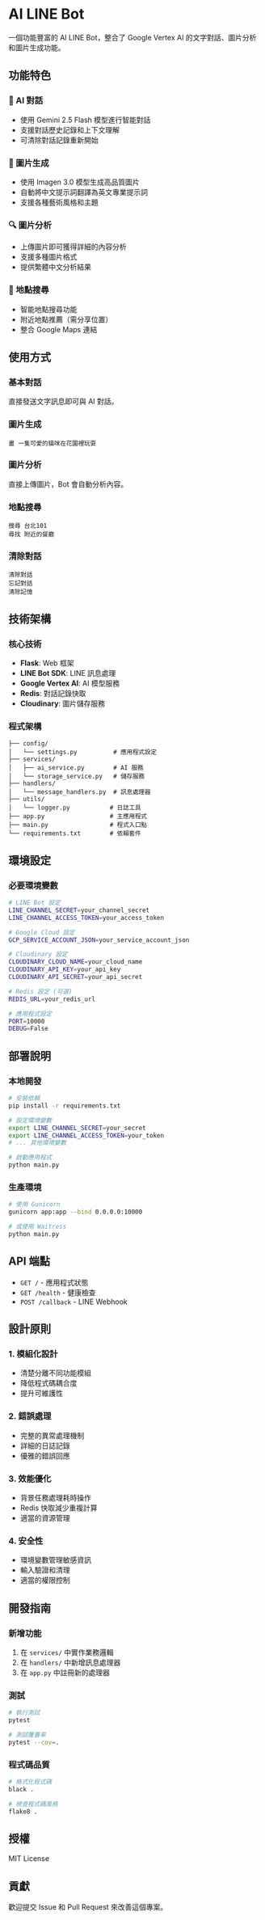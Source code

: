 # AI LINE Bot

一個功能豐富的 AI LINE Bot，整合了 Google Vertex AI 的文字對話、圖片分析和圖片生成功能。

## 功能特色

### 🤖 AI 對話
- 使用 Gemini 2.5 Flash 模型進行智能對話
- 支援對話歷史記錄和上下文理解
- 可清除對話記錄重新開始

### 🎨 圖片生成
- 使用 Imagen 3.0 模型生成高品質圖片
- 自動將中文提示詞翻譯為英文專業提示詞
- 支援各種藝術風格和主題

### 🔍 圖片分析
- 上傳圖片即可獲得詳細的內容分析
- 支援多種圖片格式
- 提供繁體中文分析結果

### 📍 地點搜尋
- 智能地點搜尋功能
- 附近地點推薦（需分享位置）
- 整合 Google Maps 連結

## 使用方式

### 基本對話
直接發送文字訊息即可與 AI 對話。

### 圖片生成
```
畫 一隻可愛的貓咪在花園裡玩耍
```

### 圖片分析
直接上傳圖片，Bot 會自動分析內容。

### 地點搜尋
```
搜尋 台北101
尋找 附近的餐廳
```

### 清除對話
```
清除對話
忘記對話
清除記憶
```

## 技術架構

### 核心技術
- **Flask**: Web 框架
- **LINE Bot SDK**: LINE 訊息處理
- **Google Vertex AI**: AI 模型服務
- **Redis**: 對話記錄快取
- **Cloudinary**: 圖片儲存服務

### 程式架構
```
├── config/
│   └── settings.py          # 應用程式設定
├── services/
│   ├── ai_service.py        # AI 服務
│   └── storage_service.py   # 儲存服務
├── handlers/
│   └── message_handlers.py  # 訊息處理器
├── utils/
│   └── logger.py           # 日誌工具
├── app.py                  # 主應用程式
├── main.py                 # 程式入口點
└── requirements.txt        # 依賴套件
```

## 環境設定

### 必要環境變數
```bash
# LINE Bot 設定
LINE_CHANNEL_SECRET=your_channel_secret
LINE_CHANNEL_ACCESS_TOKEN=your_access_token

# Google Cloud 設定
GCP_SERVICE_ACCOUNT_JSON=your_service_account_json

# Cloudinary 設定
CLOUDINARY_CLOUD_NAME=your_cloud_name
CLOUDINARY_API_KEY=your_api_key
CLOUDINARY_API_SECRET=your_api_secret

# Redis 設定 (可選)
REDIS_URL=your_redis_url

# 應用程式設定
PORT=10000
DEBUG=False
```

## 部署說明

### 本地開發
```bash
# 安裝依賴
pip install -r requirements.txt

# 設定環境變數
export LINE_CHANNEL_SECRET=your_secret
export LINE_CHANNEL_ACCESS_TOKEN=your_token
# ... 其他環境變數

# 啟動應用程式
python main.py
```

### 生產環境
```bash
# 使用 Gunicorn
gunicorn app:app --bind 0.0.0.0:10000

# 或使用 Waitress
python main.py
```

## API 端點

- `GET /` - 應用程式狀態
- `GET /health` - 健康檢查
- `POST /callback` - LINE Webhook

## 設計原則

### 1. 模組化設計
- 清楚分離不同功能模組
- 降低程式碼耦合度
- 提升可維護性

### 2. 錯誤處理
- 完整的異常處理機制
- 詳細的日誌記錄
- 優雅的錯誤回應

### 3. 效能優化
- 背景任務處理耗時操作
- Redis 快取減少重複計算
- 適當的資源管理

### 4. 安全性
- 環境變數管理敏感資訊
- 輸入驗證和清理
- 適當的權限控制

## 開發指南

### 新增功能
1. 在 `services/` 中實作業務邏輯
2. 在 `handlers/` 中新增訊息處理器
3. 在 `app.py` 中註冊新的處理器

### 測試
```bash
# 執行測試
pytest

# 測試覆蓋率
pytest --cov=.
```

### 程式碼品質
```bash
# 格式化程式碼
black .

# 檢查程式碼風格
flake8 .
```

## 授權

MIT License

## 貢獻

歡迎提交 Issue 和 Pull Request 來改善這個專案。
